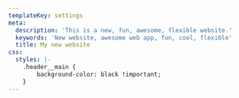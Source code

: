 ```yaml
---
templateKey: settings
meta:
  description: 'This is a new, fun, awesome, flexible website.'
  keywords: 'New website, awesome web app, fun, cool, flexible'
  title: My new website
css:
  styles: |-
    .header__main {
        background-color: black !important;
    }
---
```



